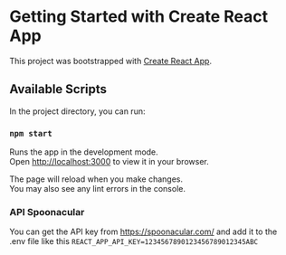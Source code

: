 # Getting Started with Create React App

This project was bootstrapped with [Create React App](https://github.com/facebook/create-react-app).

## Available Scripts

In the project directory, you can run:

### `npm start`

Runs the app in the development mode.\
Open [http://localhost:3000](http://localhost:3000) to view it in your browser.

The page will reload when you make changes.\
You may also see any lint errors in the console.

### API Spoonacular
You can get the API key from https://spoonacular.com/ and add it to the .env file like this
`REACT_APP_API_KEY=1234567890123456789012345ABC`